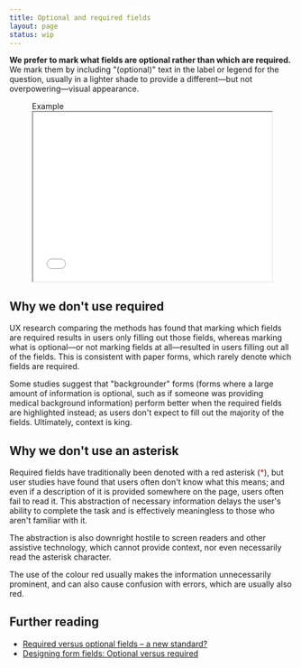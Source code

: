 ```yaml
---
title: Optional and required fields
layout: page
status: wip
---
```


**We prefer to mark what fields are optional rather than which are required.** We mark them by including "(optional)" text in the label or legend for the question, usually in a lighter shade to provide a different—but not overpowering—visual appearance. 

<figure class="iframe">
<figcaption class="iframe__label">
Example
</figcaption>
<iframe class="iframe__frame" src="{{ "/example/gender" | relative_url }}" width="100%" height="300"></iframe>
</figure>

## Why we don't use required

UX research comparing the methods has found that marking which fields are required results in users only filling out those fields, whereas marking what is optional—or not marking fields at all—resulted in users filling out all of the fields. This is consistent with paper forms, which rarely denote which fields are required. 

<aside class="aside aside--correction">
Some studies suggest that "backgrounder" forms (forms where a large amount of information is optional, such as if someone was providing medical background information) perform better when the required fields are highlighted instead; as users don't expect to fill out the majority of the fields. Ultimately, context is king. 
</aside>

## Why we don't use an asterisk

Required fields have traditionally been denoted with a red asterisk (<span style="color:red">\*</span>), but user studies have found that users often don't know what this means; and even if a description of it is provided somewhere on the page, users often fail to read it. This abstraction of necessary information delays the user's ability to complete the task and is effectively meaningless to those who aren't familiar with it. 

The abstraction is also downright hostile to screen readers and other assistive technology, which cannot provide context, nor even necessarily read the asterisk character.

The use of the colour red usually makes the information unnecessarily prominent, and can also cause confusion with errors, which are usually also red. 

## Further reading
* [Required versus optional fields – a new standard?](https://www.formulate.com.au/blog/required-versus-optional-fields-new-standard/)
* [Designing form fields: Optional versus required](https://blog.optimalworkshop.com/designing-form-fields-optional-versus-required)
